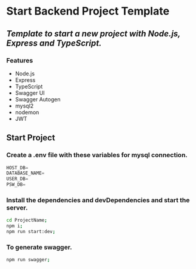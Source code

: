 # Start Backend Project Template
## _Template to start a new project with Node.js, Express and TypeScript._

### Features
- Node.js
- Express
- TypeScript
- Swagger UI
- Swagger Autogen
- mysql2
- nodemon
- JWT

## Start Project
### Create a .env file with these variables for mysql connection.
```ts
HOST_DB=
DATABASE_NAME=
USER_DB=
PSW_DB=
```
### Install the dependencies and devDependencies and start the server.
```sh
cd ProjectName;
npm i;
npm run start:dev;
```

### To generate swagger.
```sh
npm run swagger;
```
